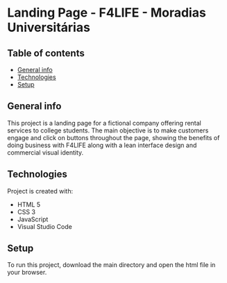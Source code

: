 # Landing Page - F4LIFE - Moradias Universitárias

## Table of contents
* [General info](#general-info)
* [Technologies](#technologies)
* [Setup](#setup)

## General info
This project is a landing page for a fictional company offering rental services to college students. The main objective is to make customers engage and click on buttons throughout the page, showing the benefits of doing business with F4LIFE along with a lean interface design and commercial visual identity.
	
## Technologies
Project is created with:
* HTML 5
* CSS 3
* JavaScript
* Visual Studio Code
	
## Setup
To run this project, download the main directory and open the html file in your browser.
